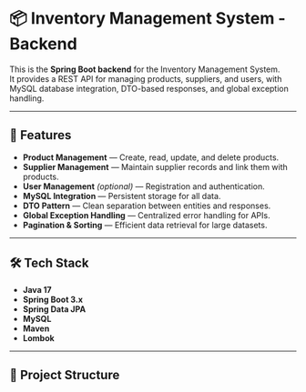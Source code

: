 # 📦 Inventory Management System - Backend

This is the **Spring Boot backend** for the Inventory Management System.  
It provides a REST API for managing products, suppliers, and users, with MySQL database integration, DTO-based responses, and global exception handling.

---

## 🚀 Features
- **Product Management** — Create, read, update, and delete products.
- **Supplier Management** — Maintain supplier records and link them with products.
- **User Management** *(optional)* — Registration and authentication.
- **MySQL Integration** — Persistent storage for all data.
- **DTO Pattern** — Clean separation between entities and responses.
- **Global Exception Handling** — Centralized error handling for APIs.
- **Pagination & Sorting** — Efficient data retrieval for large datasets.

---

## 🛠️ Tech Stack
- **Java 17**
- **Spring Boot 3.x**
- **Spring Data JPA**
- **MySQL**
- **Maven**
- **Lombok**

---

## 📂 Project Structure
